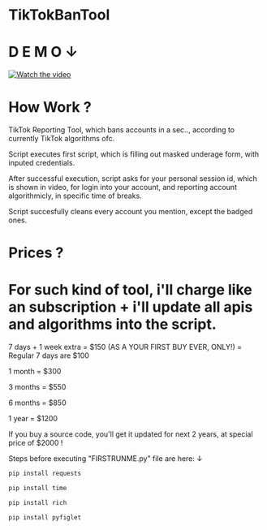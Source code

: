 # TikTokBanTool

# D E M O ↓
[![Watch the video](https://i.sstatic.net/Vp2cE.png)](https://www.youtube.com/watch?v=9WRQm2DP0b0)


# How Work ?
TikTok Reporting Tool, which bans accounts in a sec..,  according to currently TikTok algorithms ofc.

Script executes first script, which is filling out masked underage form, with inputed credentials.

After successful execution, script asks for your personal session id, which is shown in video,
for login into your account, and reporting account algorithmicly, in specific time of breaks.

Script succesfully cleans every account you mention, except the badged ones.


# Prices ?
For such kind of tool, i'll charge like an subscription + i'll update all apis and algorithms into the script.
============================================================================================================
7 days + 1 week extra = $150 (AS A YOUR FIRST BUY EVER, ONLY!) = Regular 7 days are $100

1 month = $300

3 months = $550

6 months = $850

1 year = $1200


If you buy a source code, you'll get it updated for next 2 years, at special price of $2000 !




Steps before executing "FIRSTRUNME.py" file are here:  ↓

```python
pip install requests 
```

```python
pip install time 
```

```python
pip install rich 
```

```python
pip install pyfiglet 
```
